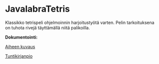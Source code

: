 # JavalabraTetris
Klassikko tetrispeli ohjelmoinnin harjoitustyötä varten. Pelin tarkoituksena on tuhota rivejä täyttämällä niitä palikoilla.

**Dokumentointi:**

[Aiheen kuvaus](dokumentointi/aiheenKuvausJaRakenne.md)

[Tuntikirjanpio](dokumentointi/tuntikirjanpito.md)
